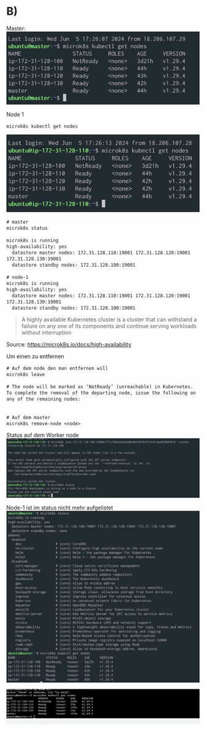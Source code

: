 # B)

Master:
![alt text](image-1.png)


Node 1
```
microk8s kubectl get nodes
```
![alt text](image-2.png)





```
# master
microk8s status

microk8s is running
high-availability: yes
  datastore master nodes: 172.31.128.110:19001 172.31.128.120:19001 172.31.128.130:19001
  datastore standby nodes: 172.31.128.100:19001

# node-1
microk8s is running
high-availability: yes
  datastore master nodes: 172.31.128.110:19001 172.31.128.120:19001 172.31.128.130:19001
  datastore standby nodes: 172.31.128.100:19001  
```

> A highly available Kubernetes cluster is a cluster that can withstand a failure on any one of its components and continue serving workloads without interruption

Source: https://microk8s.io/docs/high-availability

Um einen zu entfernen
```
# Auf dem node den man entfernen will
microk8s leave

# The node will be marked as ‘NotReady’ (unreachable) in Kubernetes. To complete the removal of the departing node, issue the following on any of the remaining nodes:


# Auf dem master
microk8s remove-node <node>
```

Status auf dem Worker node
![alt text](image-3.png)

Node-1 ist im status nicht mehr aufgelistet
![alt text](image-4.png)








![alt text](image.png)